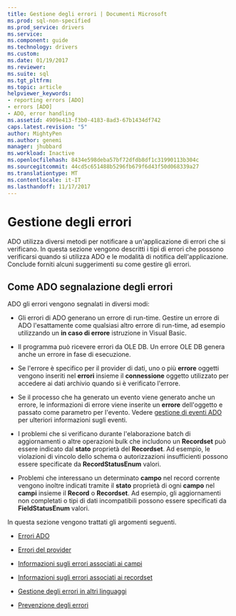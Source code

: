 ```yaml
---
title: Gestione degli errori | Documenti Microsoft
ms.prod: sql-non-specified
ms.prod_service: drivers
ms.service: 
ms.component: guide
ms.technology: drivers
ms.custom: 
ms.date: 01/19/2017
ms.reviewer: 
ms.suite: sql
ms.tgt_pltfrm: 
ms.topic: article
helpviewer_keywords:
- reporting errors [ADO]
- errors [ADO]
- ADO, error handling
ms.assetid: 4909e413-f3b0-4183-8ad3-67b1434df742
caps.latest.revision: "5"
author: MightyPen
ms.author: genemi
manager: jhubbard
ms.workload: Inactive
ms.openlocfilehash: 8434e598deba57bf72dfdb8df1c31990113b304c
ms.sourcegitcommit: 44cd5c651488b5296fb679f6d43f50d068339a27
ms.translationtype: MT
ms.contentlocale: it-IT
ms.lasthandoff: 11/17/2017
---
```

# <a name="error-handling"></a>Gestione degli errori
ADO utilizza diversi metodi per notificare a un'applicazione di errori che si verificano. In questa sezione vengono descritti i tipi di errori che possono verificarsi quando si utilizza ADO e le modalità di notifica dell'applicazione. Conclude forniti alcuni suggerimenti su come gestire gli errori.  
  
## <a name="how-does-ado-report-errors"></a>Come ADO segnalazione degli errori  
 ADO gli errori vengono segnalati in diversi modi:  
  
-   Gli errori di ADO generano un errore di run-time. Gestire un errore di ADO l'esattamente come qualsiasi altro errore di run-time, ad esempio utilizzando un **in caso di errore** istruzione in Visual Basic.  
  
-   Il programma può ricevere errori da OLE DB. Un errore OLE DB genera anche un errore in fase di esecuzione.  
  
-   Se l'errore è specifico per il provider di dati, uno o più **errore** oggetti vengono inseriti nel **errori** insieme il **connessione** oggetto utilizzato per accedere ai dati archivio quando si è verificato l'errore.  
  
-   Se il processo che ha generato un evento viene generato anche un errore, le informazioni di errore viene inserite un **errore** dell'oggetto e passato come parametro per l'evento. Vedere [gestione di eventi ADO](../../../ado/guide/data/handling-ado-events.md) per ulteriori informazioni sugli eventi.  
  
-   I problemi che si verificano durante l'elaborazione batch di aggiornamenti o altre operazioni bulk che includono un **Recordset** può essere indicato dal **stato** proprietà del **Recordset**. Ad esempio, le violazioni di vincolo dello schema o autorizzazioni insufficienti possono essere specificate da **RecordStatusEnum** valori.  
  
-   Problemi che interessano un determinato **campo** nel record corrente vengono inoltre indicati tramite il **stato** proprietà di ogni **campo** nel **campi**  insieme il **Record** o **Recordset**. Ad esempio, gli aggiornamenti non completati o tipi di dati incompatibili possono essere specificati da **FieldStatusEnum** valori.  
  
 In questa sezione vengono trattati gli argomenti seguenti.  
  
-   [Errori ADO](../../../ado/guide/data/ado-errors.md)  
  
-   [Errori del provider](../../../ado/guide/data/provider-errors.md)  
  
-   [Informazioni sugli errori associati ai campi](../../../ado/guide/data/field-related-error-information.md)  
  
-   [Informazioni sugli errori associati ai recordset](../../../ado/guide/data/recordset-related-error-information.md)  
  
-   [Gestione degli errori in altri linguaggi](../../../ado/guide/data/handling-errors-in-other-languages.md)  
  
-   [Prevenzione degli errori](../../../ado/guide/data/anticipating-errors.md)
